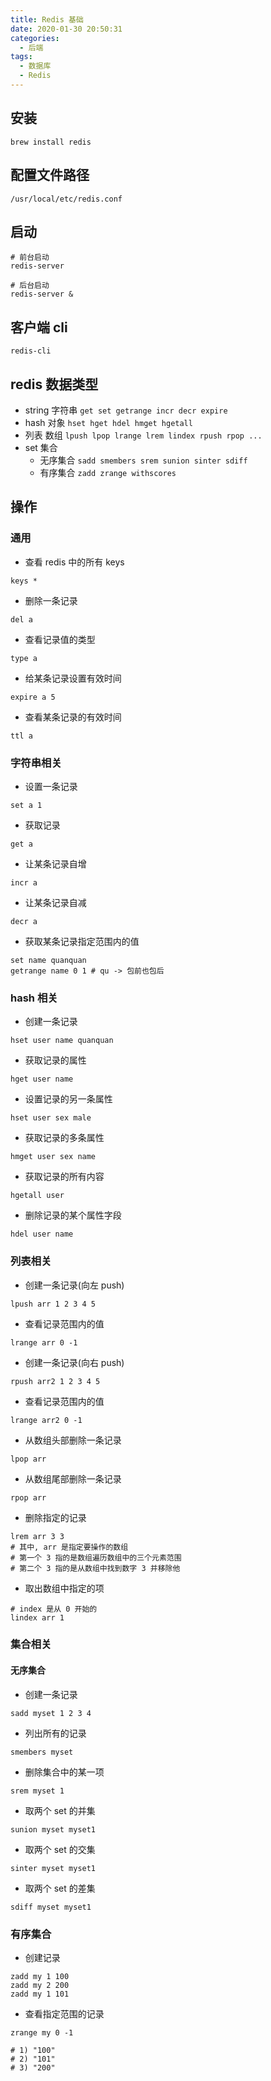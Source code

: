 ```yaml
---
title: Redis 基础
date: 2020-01-30 20:50:31
categories:
  - 后端
tags:
  - 数据库
  - Redis
---
```


## 安装

```shell
brew install redis
```

## 配置文件路径

```shell
/usr/local/etc/redis.conf
```

## 启动

```shell
# 前台启动
redis-server

# 后台启动
redis-server &
```

## 客户端 cli

```shell
redis-cli
```

## redis 数据类型

- string 字符串 `get set getrange incr decr expire`
- hash 对象 `hset hget hdel hmget hgetall`
- 列表 数组 `lpush lpop lrange lrem lindex rpush rpop ...`
- set 集合
  - 无序集合 `sadd smembers srem sunion sinter sdiff`
  - 有序集合 `zadd zrange withscores`

## 操作

### 通用

- 查看 redis 中的所有 keys
```shell
keys *
```

- 删除一条记录
```shell
del a
```

- 查看记录值的类型
```shell
type a
```

- 给某条记录设置有效时间
```shell
expire a 5
```

- 查看某条记录的有效时间
```shell
ttl a
```

### 字符串相关

- 设置一条记录
```shell
set a 1
```

- 获取记录
```shell
get a
```

- 让某条记录自增
```shell
incr a
```

- 让某条记录自减
```shell
decr a
```

- 获取某条记录指定范围内的值
```shell
set name quanquan
getrange name 0 1 # qu -> 包前也包后
```

### hash 相关

- 创建一条记录
```shell
hset user name quanquan
```

- 获取记录的属性
```shell
hget user name
```

- 设置记录的另一条属性
```shell
hset user sex male
```

- 获取记录的多条属性
```shell
hmget user sex name
```

- 获取记录的所有内容
```shell
hgetall user
```

- 删除记录的某个属性字段
```shell
hdel user name
```

### 列表相关

- 创建一条记录(向左 push)
```shell
lpush arr 1 2 3 4 5
```

- 查看记录范围内的值
```shell
lrange arr 0 -1
```

- 创建一条记录(向右 push)
```shell
rpush arr2 1 2 3 4 5
```

- 查看记录范围内的值
```shell
lrange arr2 0 -1
```

- 从数组头部删除一条记录
```shell
lpop arr
```

- 从数组尾部删除一条记录
```shell
rpop arr
```

- 删除指定的记录
```shell
lrem arr 3 3
# 其中, arr 是指定要操作的数组
# 第一个 3 指的是数组遍历数组中的三个元素范围
# 第二个 3 指的是从数组中找到数字 3 并移除他
```

- 取出数组中指定的项
```shell
# index 是从 0 开始的
lindex arr 1
```

### 集合相关

#### 无序集合

- 创建一条记录
```shell
sadd myset 1 2 3 4
```

- 列出所有的记录
```shell
smembers myset
```

- 删除集合中的某一项
```shell
srem myset 1
```

- 取两个 set 的并集
```shell
sunion myset myset1
```

- 取两个 set 的交集
```shell
sinter myset myset1
```

- 取两个 set 的差集
```shell
sdiff myset myset1
```

### 有序集合

- 创建记录
```shell
zadd my 1 100
zadd my 2 200
zadd my 1 101
```

- 查看指定范围的记录
```shell
zrange my 0 -1

# 1) "100"
# 2) "101"
# 3) "200"
```
